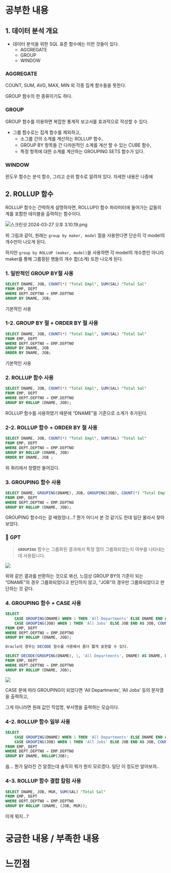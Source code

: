 # 공부한 내용

## 1. 데이터 분석 개요

- 데이터 분석을 위한 SQL 표준 함수에는 이런 것들이 있다.
  - AGGREGATE
  - GROUP
  - WINDOW

### AGGREGATE

COUNT, SUM, AVG, MAX, MIN 외 각종 집계 함수들을 뜻한다.

GROUP 함수의 한 종류이기도 하다.

### GROUP

GROUP 함수를 이용하면 복잡한 통계적 보고서를 효과적으로 작성할 수 있다.

- 그룹 함수로는 집계 함수를 제외하고,
  - 소그룹 간의 소계를 계산하는 ROLLUP 함수,
  - GROUP BY 항목들 간 다차원적인 소계를 계산 할 수 있는 CUBE 함수,
  - 특정 항목에 대한 소계를 계산하는 GROUPING SETS 함수가 있다.

### WINDOW

윈도우 함수는 분석 함수, 그리고 순위 함수로 알려져 있다. 자세한 내용은 나중에

## 2. ROLLUP 함수

ROLLUP 함수는 간략하게 설명하자면, ROLLUP() 함수 파라미터에 들어가는 값들의 계를 포함한  테이블을 출력하는 함수이다.

![스크린샷 2024-03-27 오후 3.10.19.png](https://prod-files-secure.s3.us-west-2.amazonaws.com/5486ac02-837a-4340-b853-a8cd7b03f65f/05107ae0-83e0-43f6-b018-6791bebf029d/%E1%84%89%E1%85%B3%E1%84%8F%E1%85%B3%E1%84%85%E1%85%B5%E1%86%AB%E1%84%89%E1%85%A3%E1%86%BA_2024-03-27_%E1%84%8B%E1%85%A9%E1%84%92%E1%85%AE_3.10.19.png)

위 그림과 같이, 원래는 `group by maker, model` 절을 사용한다면 단순히 각 model의 개수만이 나오게 된다.

하지만 `group by ROLLUP (maker, model)`을 사용하면 각 model의 개수뿐만 아니라 maker를 통해 그룹핑된 행들의 개수 합(소계) 또한 나오게 된다.

### 1. 일반적인 GROUP BY절 사용

```sql
SELECT DNAME, JOB, COUNT(*) "Total Empl", SUM(SAL) "Total Sal" 
FROM EMP, DEPT 
WHERE DEPT.DEPTNO = EMP.DEPTNO 
GROUP BY DNAME, JOB;
```

기본적인 사용

### 1-2. GROUP BY 절 + ORDER BY 절 사용

```sql
SELECT DNAME, JOB, COUNT(*) "Total Empl", SUM(SAL) "Total Sal" 
FROM EMP, DEPT 
WHERE DEPT.DEPTNO = EMP.DEPTNO 
GROUP BY DNAME, JOB 
ORDER BY DNAME, JOB;
```

기본적인 사용

### 2. ROLLUP 함수 사용

```sql
SELECT DNAME, JOB, COUNT(*) "Total Empl", SUM(SAL) "Total Sal" 
FROM EMP, DEPT 
WHERE DEPT.DEPTNO = EMP.DEPTNO 
GROUP BY ROLLUP (DNAME, JOB);
```

ROLLUP 함수를 사용하였기 때문에 “DNAME”을 기준으로 소계가 추가된다.

### 2-2. ROLLUP 함수 + ORDER BY 절 사용

```sql
SELECT DNAME, JOB, COUNT(*) "Total Empl", SUM(SAL) "Total Sal" 
FROM EMP, DEPT 
WHERE DEPT.DEPTNO = EMP.DEPTNO 
GROUP BY ROLLUP (DNAME, JOB) 
ORDER BY DNAME, JOB ;
```

위 쿼리에서 정렬만 들어갔다.

### 3. GROUPING 함수 사용

```sql
SELECT DNAME, GROUPING(DNAME), JOB, GROUPING(JOB), COUNT(*) "Total Empl", SUM(SAL) "Total Sal" 
FROM EMP, DEPT 
WHERE DEPT.DEPTNO = EMP.DEPTNO 
GROUP BY ROLLUP (DNAME, JOB);
```

GROUPING 함수라는 걸 배웠었나…? 뭔가 어디서 본 것 같기도 한데 일단 몰라서 찾아보았다.

### 🤖 GPT

> **`GROUPING`** 함수는 그룹화된 결과에서 특정 열이 그룹화되었는지 여부를 나타내는 데 사용됩니다.
>

![](https://prod-files-secure.s3.us-west-2.amazonaws.com/5486ac02-837a-4340-b853-a8cd7b03f65f/d924ffef-4a69-40c6-bf63-c61516cbce44/%E1%84%89%E1%85%B3%E1%84%8F%E1%85%B3%E1%84%85%E1%85%B5%E1%86%AB%E1%84%89%E1%85%A3%E1%86%BA_2024-03-27_%E1%84%8B%E1%85%A9%E1%84%92%E1%85%AE_3.50.57.png)

위와 같은 결과를 반환하는 것으로 봐선, 느낌상 GROUP BY의 기준이 되는 “DNAME”의 경우 그룹화되었다고 판단하지 않고, “JOB”의 경우만 그룹화되었다고 판단하는 것 같다.

### 4. GROUPING 함수 + CASE 사용

```sql
SELECT 
	CASE GROUPING(DNAME) WHEN 1 THEN 'All Departments' ELSE DNAME END AS DNAME, 
	CASE GROUPING(JOB) WHEN 1 THEN 'All Jobs' ELSE JOB END AS JOB, COUNT(*) "Total Empl", SUM(SAL) "Total Sal" 
FROM EMP, DEPT 
WHERE DEPT.DEPTNO = EMP.DEPTNO 
GROUP BY ROLLUP (DNAME, JOB); 

Oracle의 경우는 DECODE 함수를 사용해서 좀더 짧게 표현할 수 있다. 

SELECT DECODE(GROUPING(DNAME), 1, 'All Departments', DNAME) AS DNAME, DECODE(GROUPING(JOB), 1, 'All Jobs', JOB) AS JOB, COUNT(*) "Total Empl", SUM(SAL) "Total Sal" 
FROM EMP, DEPT 
WHERE DEPT.DEPTNO = EMP.DEPTNO 
GROUP BY ROLLUP (DNAME, JOB);
```

![](https://prod-files-secure.s3.us-west-2.amazonaws.com/5486ac02-837a-4340-b853-a8cd7b03f65f/1f25059f-5f37-4a7e-82a3-72c0322d1497/%E1%84%89%E1%85%B3%E1%84%8F%E1%85%B3%E1%84%85%E1%85%B5%E1%86%AB%E1%84%89%E1%85%A3%E1%86%BA_2024-03-27_%E1%84%8B%E1%85%A9%E1%84%92%E1%85%AE_4.19.56.png)

CASE 문에 따라 GROUPING이 되었다면 ‘All Departments’, ‘All Jobs’ 등의 문자열을 출력하고,

그게 아니라면 원래 값인 직업명, 부서명을 출력하는 모습이다.

### 4-2. ROLLUP 함수 일부 사용

```sql
SELECT 
	CASE GROUPING(DNAME) WHEN 1 THEN 'All Departments' ELSE DNAME END AS DNAME, 
	CASE GROUPING(JOB) WHEN 1 THEN 'All Jobs' ELSE JOB END AS JOB, COUNT(*) "Total Empl", SUM(SAL) "Total Sal" 
FROM EMP, DEPT 
WHERE DEPT.DEPTNO = EMP.DEPTNO 
GROUP BY DNAME, ROLLUP(JOB);
```

음… 뭔가 달라진 건 알겠는데 솔직히 뭐가 뭔지 모르겠다. 일단 이 정도만 알아보자..

### 4-3. ROLLUP 함수 결합 칼럼 사용

```sql
SELECT DNAME, JOB, MGR, SUM(SAL) "Total Sal" 
FROM EMP, DEPT 
WHERE DEPT.DEPTNO = EMP.DEPTNO 
GROUP BY ROLLUP (DNAME, (JOB, MGR));
```

이게 뭐지…?

# 궁금한 내용 / 부족한 내용



# 느낀점
